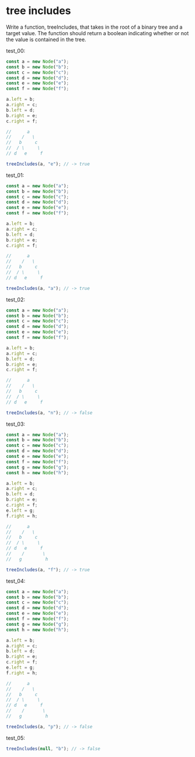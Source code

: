 # tree includes

Write a function, treeIncludes, that takes in the root of a binary tree and a target value. The function should return a boolean indicating whether or not the value is contained in the tree.

test_00:
```js
const a = new Node("a");
const b = new Node("b");
const c = new Node("c");
const d = new Node("d");
const e = new Node("e");
const f = new Node("f");

a.left = b;
a.right = c;
b.left = d;
b.right = e;
c.right = f;

//      a
//    /   \
//   b     c
//  / \     \
// d   e     f

treeIncludes(a, "e"); // -> true
```

test_01:
```js
const a = new Node("a");
const b = new Node("b");
const c = new Node("c");
const d = new Node("d");
const e = new Node("e");
const f = new Node("f");

a.left = b;
a.right = c;
b.left = d;
b.right = e;
c.right = f;

//      a
//    /   \
//   b     c
//  / \     \
// d   e     f

treeIncludes(a, "a"); // -> true
```

test_02:
```js
const a = new Node("a");
const b = new Node("b");
const c = new Node("c");
const d = new Node("d");
const e = new Node("e");
const f = new Node("f");

a.left = b;
a.right = c;
b.left = d;
b.right = e;
c.right = f;

//      a
//    /   \
//   b     c
//  / \     \
// d   e     f

treeIncludes(a, "n"); // -> false
```

test_03:
```js
const a = new Node("a");
const b = new Node("b");
const c = new Node("c");
const d = new Node("d");
const e = new Node("e");
const f = new Node("f");
const g = new Node("g");
const h = new Node("h");

a.left = b;
a.right = c;
b.left = d;
b.right = e;
c.right = f;
e.left = g;
f.right = h;

//      a
//    /   \
//   b     c
//  / \     \
// d   e     f
//    /       \
//   g         h

treeIncludes(a, "f"); // -> true
```

test_04:
```js
const a = new Node("a");
const b = new Node("b");
const c = new Node("c");
const d = new Node("d");
const e = new Node("e");
const f = new Node("f");
const g = new Node("g");
const h = new Node("h");

a.left = b;
a.right = c;
b.left = d;
b.right = e;
c.right = f;
e.left = g;
f.right = h;

//      a
//    /   \
//   b     c
//  / \     \
// d   e     f
//    /       \
//   g         h

treeIncludes(a, "p"); // -> false
```

test_05:
```js
treeIncludes(null, "b"); // -> false
```
